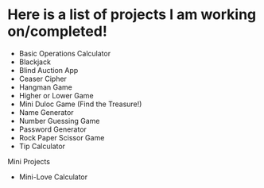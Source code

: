 # Here is a list of projects I am working on/completed!
- Basic Operations Calculator
- Blackjack
- Blind Auction App
- Ceaser Cipher
- Hangman Game
- Higher or Lower Game
- Mini Duloc Game (Find the Treasure!)
- Name Generator
- Number Guessing Game
- Password Generator
- Rock Paper Scissor Game
- Tip Calculator

Mini Projects
- Mini-Love Calculator
